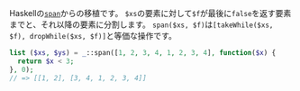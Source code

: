 Haskellの[`span`](http://hackage.haskell.org/packages/archive/base/latest/doc/html/Prelude.html#v:span)からの移植です。
`$xs`の要素に対して`$f`が最後に`false`を返す要素までと、それ以降の要素に分割します。
`span($xs, $f)`は`[takeWhile($xs, $f), dropWhile($xs, $f)]`と等価な操作です。

```php
list ($xs, $ys) = _::span([1, 2, 3, 4, 1, 2, 3, 4], function($x) {
  return $x < 3;
}, 0);
// => [[1, 2], [3, 4, 1, 2, 3, 4]]
```
